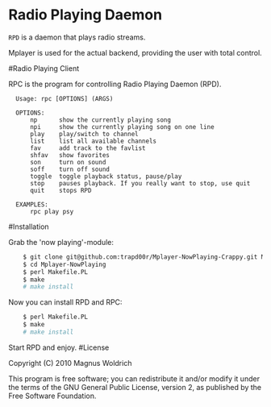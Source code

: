 # Radio Playing Daemon

`RPD` is a daemon that plays radio streams.

Mplayer is used for the actual backend, providing the user with total control.

#Radio Playing Client


RPC is the program for controlling Radio Playing Daemon (RPD).
```
  Usage: rpc [OPTIONS] (ARGS) 

  OPTIONS:
      np      show the currently playing song
      npi     show the currently playing song on one line
      play    play/switch to channel
      list    list all available channels
      fav     add track to the favlist
      shfav   show favorites
      son     turn on sound
      soff    turn off sound
      toggle  toggle playback status, pause/play
      stop    pauses playback. If you really want to stop, use quit
      quit    stops RPD

  EXAMPLES:
      rpc play psy
```

#Installation

Grab the 'now playing'-module:
```bash
    $ git clone git@github.com:trapd00r/Mplayer-NowPlaying-Crappy.git Mplayer-NowPlaying
    $ cd Mplayer-NowPlaying
    $ perl Makefile.PL
    $ make
    # make install
```
Now you can install RPD and RPC:
```bash
    $ perl Makefile.PL
    $ make
    # make install
```
Start RPD and enjoy.
#License

Copyright (C) 2010 Magnus Woldrich

This program is free software; you can redistribute it and/or modify it under
the terms of the GNU General Public License, version 2, as published by the
Free Software Foundation.
